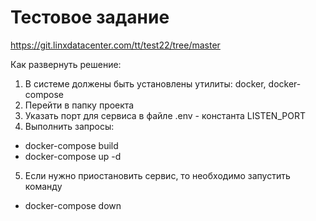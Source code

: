 # Тестовое задание
https://git.linxdatacenter.com/tt/test22/tree/master

Как развернуть решение:
1. В системе должены быть установлены утилиты: docker, docker-compose
2. Перейти в папку проекта
3. Указать порт для сервиса в файле .env - константа LISTEN_PORT
4. Выполнить запросы:
  - docker-compose build
  - docker-compose up -d
5. Если нужно приостановить сервис, то необходимо запустить команду
  - docker-compose down
